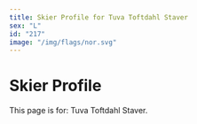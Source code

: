 ```yaml
---
title: Skier Profile for Tuva Toftdahl Staver
sex: "L"
id: "217"
image: "/img/flags/nor.svg" 
---
```


# Skier Profile

This page is for: Tuva Toftdahl Staver.
    